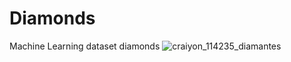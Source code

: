 # Diamonds
Machine Learning dataset diamonds
![craiyon_114235_diamantes](https://user-images.githubusercontent.com/98030137/234824759-de8210ce-c9d7-4601-a6c8-43aea70670b7.png)
